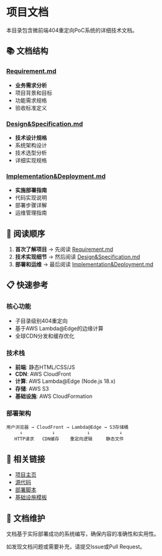 # 项目文档

本目录包含微前端404重定向PoC系统的详细技术文档。

## 📚 文档结构

### [Requirement.md](Requirement.md)
- **业务需求分析**
- 项目背景和目标
- 功能需求规格
- 验收标准定义

### [Design&Specification.md](Design&Specification.md)
- **技术设计规格**
- 系统架构设计
- 技术选型分析
- 详细实现规格

### [Implementation&Deployment.md](Implementation&Deployment.md)
- **实施部署指南**
- 代码实现说明
- 部署步骤详解
- 运维管理指南

## 🎯 阅读顺序

1. **首次了解项目** → 先阅读 [Requirement.md](Requirement.md)
2. **技术实现细节** → 然后阅读 [Design&Specification.md](Design&Specification.md)
3. **部署和运维** → 最后阅读 [Implementation&Deployment.md](Implementation&Deployment.md)

## 📋 快速参考

### 核心功能
- 子目录级别404重定向
- 基于AWS Lambda@Edge的边缘计算
- 全球CDN分发和缓存优化

### 技术栈
- **前端**: 静态HTML/CSS/JS
- **CDN**: AWS CloudFront
- **计算**: AWS Lambda@Edge (Node.js 18.x)
- **存储**: AWS S3
- **基础设施**: AWS CloudFormation

### 部署架构
```
用户浏览器 → CloudFront → Lambda@Edge → S3存储桶
     ↓           ↓            ↓           ↓
   HTTP请求   CDN缓存    重定向逻辑     静态文件
```

## 🔗 相关链接

- [项目主页](../README.md)
- [源代码](../src/)
- [部署脚本](../scripts/)
- [基础设施模板](../infrastructure/)

## 📝 文档维护

文档基于实际部署成功的系统编写，确保内容的准确性和实用性。

如发现文档问题或需要补充，请提交Issue或Pull Request。
